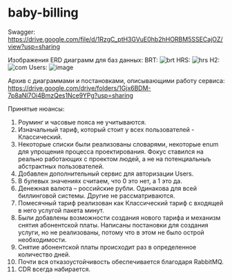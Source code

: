 # baby-billing

Swagger: https://drive.google.com/file/d/1RzgC_ptH3GVuE0hb2hHORBM5SSECajOZ/view?usp=sharing

Изображения ERD диаграмм для баз данных:
BRT:
![brt](https://github.com/user-attachments/assets/03881678-1175-4484-9a61-c95481e28cda)
HRS:
![hrs](https://github.com/user-attachments/assets/ecc61043-da43-4557-9657-e64cc489ba5a)
H2:
![com](https://github.com/user-attachments/assets/e1304fce-9f83-47c0-b8d8-2301b524a2a1)
Users:
![image](https://github.com/user-attachments/assets/70bfabe8-4ece-4fa2-97f8-d878dc78fdef)


Архив с диаграммами и постановками, описывающими работу сервиса: https://drive.google.com/drive/folders/1Gjx6BDM-7p8aNl7Oi4BmzQes1Nce9YPg?usp=sharing

Принятые нюансы:
1. Роуминг и часовые пояса не учитываются.
2. Изначальный тариф, который стоит у всех пользователей - Классический. 
3. Некоторые списки были реализованы словарями, некоторые enum для упрощения процесса проектирования. Фокус ставился на реально работающих с проектом людей, а не на потенциальныъ абстрактных пользователей.
4. Добавлен дополнительный сервис для авторизации Users.
5. В булевых значениях считаем, что 0 это нет, а 1 это да. 
6. Денежная валюта – российские рубли. Одинакова для всей биллинговой системы. Другие не рассматриваются.
7. Помесячный тариф реализован как Классический тариф с входящей в него услугой пакета минут.
8. Были добавлены возможности создания нового тарифа и механизм снятия абонентской платы. Написаны постановки для создания услуги, но не реализованы, потому что в этом не было острой необходимости. 
9. Снятие абонентской платы происходит раз в определенное количество дней.
10. Почти вся отказоустойчивость обеспечивается благодаря RabbitMQ.
11. CDR всегда набирается.
